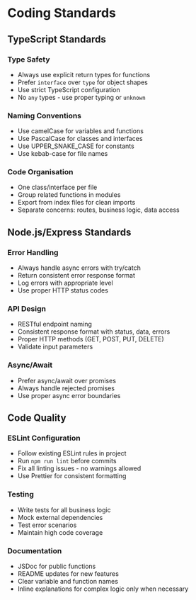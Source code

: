 # Coding Standards

## TypeScript Standards

### Type Safety
- Always use explicit return types for functions
- Prefer `interface` over `type` for object shapes
- Use strict TypeScript configuration
- No `any` types - use proper typing or `unknown`

### Naming Conventions
- Use camelCase for variables and functions
- Use PascalCase for classes and interfaces
- Use UPPER_SNAKE_CASE for constants
- Use kebab-case for file names

### Code Organisation
- One class/interface per file
- Group related functions in modules
- Export from index files for clean imports
- Separate concerns: routes, business logic, data access

## Node.js/Express Standards

### Error Handling
- Always handle async errors with try/catch
- Return consistent error response format
- Log errors with appropriate level
- Use proper HTTP status codes

### API Design
- RESTful endpoint naming
- Consistent response format with status, data, errors
- Proper HTTP methods (GET, POST, PUT, DELETE)
- Validate input parameters

### Async/Await
- Prefer async/await over promises
- Always handle rejected promises
- Use proper async error boundaries

## Code Quality

### ESLint Configuration
- Follow existing ESLint rules in project
- Run `npm run lint` before commits
- Fix all linting issues - no warnings allowed
- Use Prettier for consistent formatting

### Testing
- Write tests for all business logic
- Mock external dependencies
- Test error scenarios
- Maintain high code coverage

### Documentation
- JSDoc for public functions
- README updates for new features
- Clear variable and function names
- Inline explanations for complex logic only when necessary